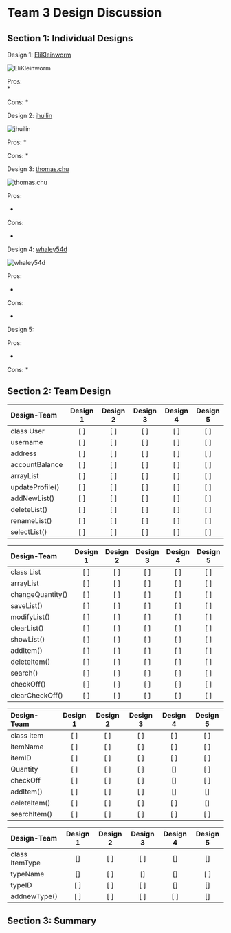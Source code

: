 # Team 3 Design Discussion

## Section 1: Individual Designs
Design 1: [EliKleinworm](https://github.com/qc-se-spring2019/370Spring19Team3/tree/master/GroupProject/Design-Individual/EliKleinworm)

![EliKleinworm](https://github.com/qc-se-spring2019/370Spring19Team3/blob/master/GroupProject/Design-Individual/EliKleinworm/design.png)

Pros:  
* 

Cons:
* 

Design 2: [jhuilin](https://github.com/qc-se-spring2019/370Spring19Team3/tree/master/GroupProject/Design-Individual/jhuilin)

![jhuilin](https://github.com/qc-se-spring2019/370Spring19Team3/blob/master/GroupProject/Design-Individual/jhuilin/design.png)

Pros:
* 

Cons:
* 

Design 3: [thomas.chu](https://github.com/qc-se-spring2019/370Spring19Team3/tree/master/GroupProject/Design-Individual/thomas.chu)

![thomas.chu](https://github.com/qc-se-spring2019/370Spring19Team3/blob/master/GroupProject/Design-Individual/thomas.chu/design.png)

Pros:

* 

Cons:

* 

Design 4: [whaley54d](https://github.com/qc-se-spring2019/370Spring19Team3/tree/master/GroupProject/Design-Individual/whaley54d)

![whaley54d](https://github.com/qc-se-spring2019/370Spring19Team3/blob/master/GroupProject/Design-Individual/whaley54d/design.png)

Pros:

* 

Cons:

* 

Design 5: 

Pros:

* 

Cons:
* 


## Section 2: Team Design


Design-Team | Design 1 | Design 2 | Design 3 | Design 4 | Design 5 
:-- | :--: | :--: | :--: | :--: | :--: 
class User | [ ] | [ ] | [ ] | [ ] | [ ]  
username | [ ] | [ ] | [ ] | [ ] | [ ] 
address | [ ] | [ ] | [ ] | [ ] | [ ] 
accountBalance | [ ] | [ ] | [ ] | [ ] | [ ] 
arrayList<list> | [ ] | [ ] | [ ] | [ ] | [ ] 
updateProfile() | [ ] | [ ] | [ ] | [ ] | [ ] 
addNewList() | [ ] | [ ] | [ ] | [ ] | [ ] 
deleteList() | [ ] | [ ] | [ ] | [ ] | [ ] 
renameList() | [ ] | [ ] | [ ] | [ ] | [ ] 
selectList() | [ ] | [ ] | [ ] | [ ] | [ ] 

Design-Team | Design 1 | Design 2 | Design 3 | Design 4 | Design 5 
:-- | :--: | :--: | :--: | :--: | :--: 
class List | [ ] | [ ] | [ ] | [ ] | [ ] 
arrayList<item> | [ ] | [ ] | [ ] | [ ] | [ ] 
changeQuantity() | [ ] | [ ] | [ ] | [ ] | [ ] 
saveList() | [ ] | [ ] | [ ] | [ ] | [ ] 
modifyList() | [ ] | [ ] | [ ] | [ ] | [ ] 
clearList() | [ ] | [ ] | [ ] | [ ] | [ ] 
showList() | [ ] | [ ] | [ ] | [ ] | [ ] 
addItem() | [ ] | [ ] | [ ] | [ ] | [ ] 
deleteItem() | [ ] | [ ] | [ ] | [ ] | [ ] 
search() | [ ] | [ ] | [ ] | [ ] | [ ] 
checkOff() | [ ] | [ ] | [ ] | [ ] | [ ] 
clearCheckOff() | [ ] | [ ] | [ ] | [ ] | [ ] 

Design-Team | Design 1 | Design 2 | Design 3 | Design 4 | Design 5 
:-- | :--: | :--: | :--: | :--: | :--: 
class Item | [ ] | [ ] | [ ] | [ ] | [ ] 
itemName | [ ] | [ ] | [ ] | [ ] | [ ] 
itemID | [ ] | [ ] | [ ] | [ ] | [ ] 
Quantity | [ ] | [ ] | [ ] | [] | [ ] 
checkOff | [ ] | [ ] | [ ] | [] | [ ] 
addItem() | [ ] | [ ] | [ ] | [] | [] 
deleteItem() | [ ] | [ ] | [ ] | [ ] | [] 
searchItem() | [ ] | [ ] | [ ] | [ ] | [ ] 

Design-Team | Design 1 | Design 2 | Design 3 | Design 4 | Design 5 
:-- | :--: | :--: | :--: | :--: | :--: 
class ItemType | [] | [ ] | [ ] | [] | [] 
typeName | [] | [ ] | [] | [] | [ ] 
typeID  | [ ] | [ ] | [ ] | [] | [] 
addnewType() | [ ] | [ ] | [ ] | [ ] | [] 

## Section 3: Summary
